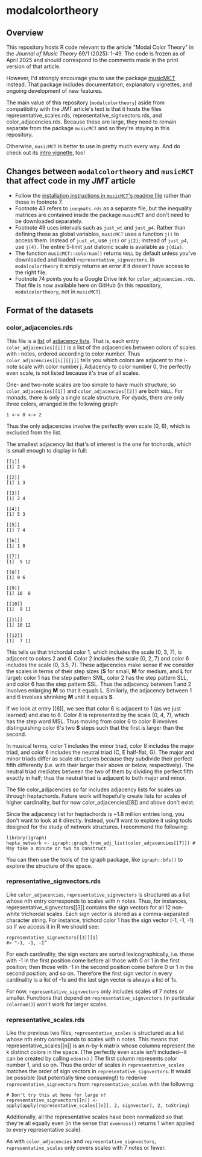 # modalcolortheory

## Overview

This repository hosts R code relevant to the article "Modal Color Theory" in the *Journal of Music Theory* 69/1 (2025): 1-49.
The code is frozen as of April 2025 and should correspond to the comments made in the print version of that article.

However, I'd strongly encourage you to use the package [musicMCT](https://satbq.github.io/musicMCT/) instead. That package 
includes documentation, explanatory vignettes, and ongoing development of new features.

The main value of this repository (`modalcolortheory`) aside from compatibility with the *JMT* article's text is that it
hosts the files representative_scales.rds, representative_signvectors.rds, and color_adjacencies.rds. Because these are large, they need
to remain separate from the package `musicMCT` and so they're staying in this repository.

Otherwise, `musicMCT` is better to use in pretty much every way. And do check out its [intro vignette](https://satbq.github.io/musicMCT/articles/musicMCT.html),
too!


## Changes between `modalcolortheory` and `musicMCT` that affect code in my *JMT* article

* Follow the [installation instructions in `musicMCT`'s readme file](https://github.com/satbq/musicMCT#readme) rather than those in footnote 7.
* Footnote 43 refers to `ineqmats.rds` as a separate file, but the inequality matrices are contained inside the package `musicMCT` and don't need to be downloaded separately.
* Footnote 49 uses intervals such as `just_wt` and `just_p4`. Rather than defining these as global variables, `musicMCT` uses a function `j()` to access them. Instead of `just_wt`, use `j(t)` or `j(2)`; instead of `just_p4`, use `j(4)`. The entire 5-limit just diatonic scale is available as `j(dia)`.
* The function `musicMCT::colornum()` returns `NULL` by default unless you've downloaded and loaded `representative_signvectors`. In `modalcolortheory` it simply returns an error if it doesn't have access to the right file.
* Footnote 74 points you to a Google Drive link for `color_adjacencies.rds`. That file is now available here on GitHub (in this repository, `modalcolortheory`, not in `musicMCT`).

## Format of the datasets

### color_adjacencies.rds

This file is a [list](https://cran.r-project.org/doc/manuals/r-release/R-intro.html#index-list) of [adjacency lists](https://en.wikipedia.org/wiki/Adjacency_list). That is, each entry `color_adjacencies[[i]]` is a list of the adjacencies between colors of scales with i notes, ordered according to color number. Thus `color_adjacencies[[i]][[j]]` tells you which colors are adjacent to the i-note scale with color number j. Adjacency to color number 0, the perfectly even scale, is not listed because it's true of all scales.

One- and two-note scales are too simple to have much structure, so `color_adjacencies[[1]]` and `color_adjacencies[[2]]` are both `NULL`. For monads, there is only a single scale structure. For dyads, there are only three colors, arranged in the following graph:

    1 <-> 0 <-> 2

Thus the only adjacencies involve the perfectly even scale (0, 6), which is excluded from the list.

The smallest adjacency list that's of interest is the one for trichords, which is small enough to display in full:

```
[[1]]
[1] 2 6

[[2]]
[1] 1 3

[[3]]
[1] 2 4

[[4]]
[1] 5 3

[[5]]
[1] 7 4

[[6]]
[1] 1 8

[[7]]
[1]  5 12

[[8]]
[1] 9 6

[[9]]
[1] 10  8

[[10]]
[1]  9 11

[[11]]
[1] 10 12

[[12]]
[1]  7 11
```

This tells us that trichordal color 1, which includes the scale (0, 3, 7), is adjacent to colors 2 and 6. Color 2 includes the scale (0, 2, 7) and color 6 includes the scale (0, 3.5, 7). These adjacencies make sense if we consider the scales in terms of their step sizes (**S** for small, **M** for medium, and **L** for large): color 1 has the step pattern SML, color 2 has the step pattern SLL, and color 6 has the step pattern SSL. Thus the adjacency between 1 and 2 involves enlarging **M** so that it equals **L**. Similarly, the adjacency between 1 and 6 involves shrinking **M** until it equals **S**. 

If we look at entry [[6]], we see that color 6 is adjacent to 1 (as we just learned) and also to 8. Color 8 is represented by the scale (0, 4, 7), which has the step word MSL. Thus moving from color 6 to color 8 involves distinguishing color 6's two **S** steps such that the first is larger than the second.

In musical terms, color 1 includes the minor triad, color 8 includes the major triad, and color 6 includes the neutral triad (C, E half-flat, G). The major and minor triads differ as scale structures because they subdivide their perfect fifth differently (i.e. with their larger their above or below, respectively). The neutral triad mediates between the two of them by dividing the perfect fifth exactly in half; thus the neutral triad is adjacent to both major and minor.

The file color_adjacencies so far includes adjacency lists for scales up through heptachords. Future work will hopefully create lists for scales of higher cardinality, but for now color_adjacencies[[8]] and above don't exist.

Since the adjacency list for heptachords is ~1.8 million entries long, you don't want to look at it directly. Instead, you'll want to explore it using tools designed for the study of network structures. I recommend the following:

```
library(igraph)
hepta_network <- igraph::graph_from_adj_list(color_adjacencies[[7]]) # May take a minute or two to construct
```

You can then use the tools of the igraph package, like `igraph::bfs()` to explore the structure of the space.


### representative_signvectors.rds

Like `color_adjacencies`, `representative_signvectors` is structured as a list whose nth entry corresponds to scales with n notes. Thus, for instances, representative_signvectors[[3]] contains the sign vectors for all 12 non-white trichordal scales. Each sign vector is stored as a comma-separated character string. For instance, trichord color 1 has the sign vector (-1, -1, -1) so if we access it in R we should see:

```
representative_signvectors[[3]][1]
#> "-1, -1, -1"
```

For each cardinality, the sign vectors are sorted lexicographically, i.e. those with -1 in the first position come before all those with 0 or 1 in the first position; then those with -1 in the second position come before 0 or 1 in the second position; and so on. Therefore the first sign vector in every cardinality is a list of -1s and the last sign vector is always a list of 1s.

For now, `representative_signvectors` only includes scales of 7 notes or smaller. Functions that depend on `representative_signvectors` (in particular `colornum()`) won't work for larger scales.

### representative_scales.rds

Like the previous two files, `representative_scales` is structured as a list whose nth entry corresponds to scales with n notes. This means that representative_scales[[n]] is an n-by-k matrix whose columns represent the k distinct colors in the space. (The perfectly even scale isn't included--it can be created by calling `edoo(n)`.) The first column represents color number 1, and so on. Thus the order of scales in `representative_scales` matches the order of sign vectors in `representative_signvectors`. It would be possible (but potentially time consuming!) to rederive `representative_signvectors` from `representative_scales` with the following:

```
# Don't try this at home for large n!
representative_signvectors[[n]] <- apply(apply(representative_scales[[n]], 2, signvector), 2, toString)
```

Additionally, all the representative scales have been normalized so that they're all equally even (in the sense that `evenness()` returns 1 when applied to every representative scale).

As with `color_adjacencies` and `representative_signvectors`, `representative_scales` only covers scales with 7 notes or fewer.